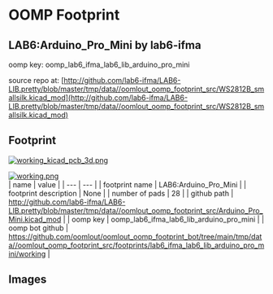 # OOMP Footprint  
## LAB6:Arduino_Pro_Mini  by lab6-ifma  
  
oomp key: oomp_lab6_ifma_lab6_lib_arduino_pro_mini  
  
source repo at: [http://github.com/lab6-ifma/LAB6-LIB.pretty/blob/master/tmp/data//oomlout_oomp_footprint_src/WS2812B_smallsilk.kicad_mod](http://github.com/lab6-ifma/LAB6-LIB.pretty/blob/master/tmp/data//oomlout_oomp_footprint_src/WS2812B_smallsilk.kicad_mod)  
## Footprint  
  
[![working_kicad_pcb_3d.png](working_kicad_pcb_3d_600.png)](working_kicad_pcb_3d.png)  
  
[![working.png](working_600.png)](working.png)  
| name | value | 
| --- | --- | 
| footprint name | LAB6:Arduino_Pro_Mini | 
| footprint description | None | 
| number of pads | 28 | 
| github path | http://github.com/lab6-ifma/LAB6-LIB.pretty/blob/master/tmp/data//oomlout_oomp_footprint_src/Arduino_Pro_Mini.kicad_mod | 
| oomp key | oomp_lab6_ifma_lab6_lib_arduino_pro_mini | 
| oomp bot github | https://github.com/oomlout/oomlout_oomp_footprint_bot/tree/main/tmp/data//oomlout_oomp_footprint_src/footprints/lab6_ifma_lab6_lib_arduino_pro_mini/working | 
## Images  
